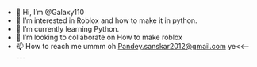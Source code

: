 - 👋 Hi, I’m @Galaxy110
- 👀 I’m interested in Roblox and how to make it in python.
- 🌱 I’m currently learning Python.
- 💞️ I’m looking to collaborate on How to make roblox
- 📫 How to reach me ummm oh Pandey.sanskar2012@gmail.com ye<<-----

<!---
Galaxy110/Galaxy110 is a ✨ special ✨ repository because its `README.md` (this file) appears on your GitHub profile.
You can click the Preview link to take a look at your changes.
--->
